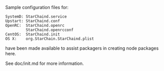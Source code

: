 Sample configuration files for:
```
SystemD: StarChaind.service
Upstart: StarChaind.conf
OpenRC:  StarChaind.openrc
         StarChaind.openrcconf
CentOS:  StarChaind.init
OS X:    org.StarChain.StarChaind.plist
```
have been made available to assist packagers in creating node packages here.

See doc/init.md for more information.
